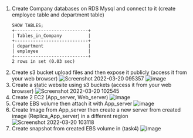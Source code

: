 1. Create Company databases on RDS Mysql and connect to it (create employee table and department table)
    ```
    SHOW TABLES;
    +----------------------------+
    | Tables_in_Company          |
    +----------------------------+
    | department                 |
    | employee                   |
    +----------------------------+
    2 rows in set (0.03 sec)

    ```
2. Create s3 bucket upload files and then expose it publicly (access it from your web browser)
![Screenshot 2022-03-20 095357](https://user-images.githubusercontent.com/56633651/159152302-512d486e-111a-4ffa-9e9f-1f7ff03ca778.png)
![image](https://user-images.githubusercontent.com/56633651/159152552-3133044a-34a9-48b5-839c-08a8154dfd45.png)
3. Create a static website using s3 buckets (access it from your web browser)
![Screenshot 2022-03-20 102545](https://user-images.githubusercontent.com/56633651/159152631-2a97716c-db14-4c23-b73a-7df9cfc834ab.png)
4. Create 2 EC2 (App_server, Web_server)
![image](https://user-images.githubusercontent.com/56633651/159152684-1535cf35-b6c0-4110-87a2-ed673df74d99.png)
5. Create EBS volume then attach it with App_server
![image](https://user-images.githubusercontent.com/56633651/159152697-c248c029-b7eb-4583-824b-2cfe7e2b683f.png)
6. Create Image from App_server then create a new server from created image (Replica_App_server) in a different region
![Screenshot 2022-03-20 103118](https://user-images.githubusercontent.com/56633651/159152756-78560447-ee3f-4f92-8fda-d65fccccb852.png)
7. Create snapshot from created EBS volume in (task4)
![image](https://user-images.githubusercontent.com/56633651/159152774-56112f22-eaa5-4621-ac7a-9acdeaf5b3f7.png)
